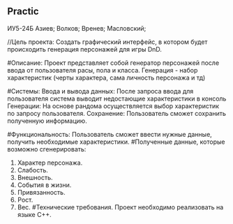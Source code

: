 ## Practic
ИУ5-24Б
Азиев; Волков; Вренев; Масловский;

//Цель проекта:
Создать графический интерфейс, в котором будет происходить генерация персонажей для игры DnD.

#Описание:
Проект представляет собой генератор персонажей после ввода от пользователя расы, пола и класса. Генерация - набор характеристик (черты характера, сама личность персонажа и тд)

#Системы:
Ввода и вывода данных: После запроса ввода для пользователя система выводит недостающие характеристики в консоль Генерации: На основе рандома осуществляется выбор характеристик по запросу пользователя. Сохранение: Пользователь сможет сохранить полученную информацию.

#Функциональность:
Пользователь сможет ввести нужные данные, получить необходимые характеристики.
#Полученные данные, которые возможно сгенерировать:
1. Характер персонажа.		
2. Слабость.			
3. Внешность.		
4. События в жизни.
5. Привязанность.
6. Рост.
7. Вес.	
#Технические требования.
Проект необходимо реализовать на языке C++.
